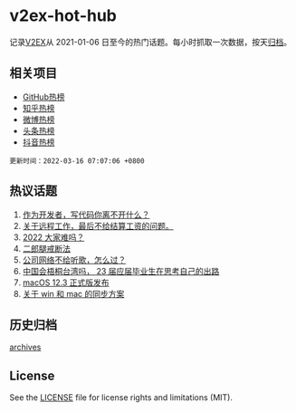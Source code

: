 # v2ex-hot-hub

 记录[V2EX](https://www.v2ex.com/)从 2021-01-06 日至今的热门话题。每小时抓取一次数据，按天[归档](archives)。
 
 ## 相关项目

- [GitHub热榜](https://github.com/snaildev/github-hot-hub)
- [知乎热榜](https://github.com/snaildev/zhihu-hot-hub)
- [微博热榜](https://github.com/snaildev/weibo-hot-hub)
- [头条热榜](https://github.com/snaildev/toutiao-hot-hub)
- [抖音热榜](https://github.com/snaildev/douyin-hot-hub)


 `更新时间：2022-03-16 07:07:06 +0800`

## 热议话题

1. [作为开发者，写代码你离不开什么？](https://www.v2ex.com/t/840469)
1. [关于远程工作，最后不给结算工资的问题。](https://www.v2ex.com/t/840465)
1. [2022 大家难吗？](https://www.v2ex.com/t/840501)
1. [二郎腿戒断法](https://www.v2ex.com/t/840397)
1. [公司网络不给听歌，怎么过？](https://www.v2ex.com/t/840502)
1. [中国会梧桐台湾吗， 23 届应届毕业生在思考自己的出路](https://www.v2ex.com/t/840587)
1. [macOS 12.3 正式版发布](https://www.v2ex.com/t/840379)
1. [关于 win 和 mac 的同步方案](https://www.v2ex.com/t/840381)

## 历史归档

[archives](archives)

## License

See the [LICENSE](LICENSE) file for license rights and limitations (MIT).
